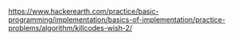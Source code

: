 https://www.hackerearth.com/practice/basic-programming/implementation/basics-of-implementation/practice-problems/algorithm/killcodes-wish-2/
